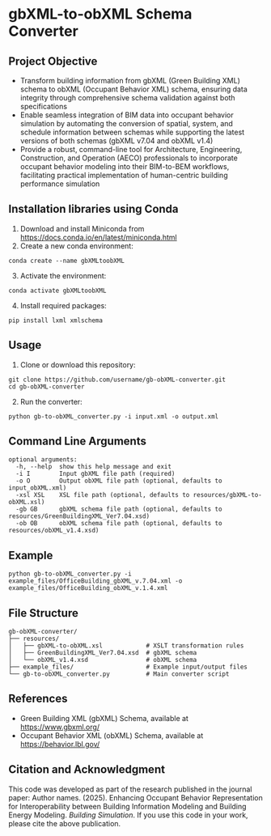 # gbXML-to-obXML Schema Converter

## Project Objective
- Transform building information from gbXML (Green Building XML) schema to obXML (Occupant Behavior XML) schema, ensuring data integrity through comprehensive schema validation against both specifications
- Enable seamless integration of BIM data into occupant behavior simulation by automating the conversion of spatial, system, and schedule information between schemas while supporting the latest versions of both schemas (gbXML v7.04 and obXML v1.4)
- Provide a robust, command-line tool for Architecture, Engineering, Construction, and Operation (AECO) professionals to incorporate occupant behavior modeling into their BIM-to-BEM workflows, facilitating practical implementation of human-centric building performance simulation

## Installation libraries using Conda
1. Download and install Miniconda from https://docs.conda.io/en/latest/miniconda.html
2. Create a new conda environment:
```
conda create --name gbXMLtoobXML
```
3. Activate the environment:
```
conda activate gbXMLtoobXML
```
4. Install required packages:
```
pip install lxml xmlschema
```

## Usage
1. Clone or download this repository:
```
git clone https://github.com/username/gb-obXML-converter.git
cd gb-obXML-converter
```
2. Run the converter:
```
python gb-to-obXML_converter.py -i input.xml -o output.xml
```

## Command Line Arguments
```
optional arguments:
  -h, --help  show this help message and exit
  -i I        Input gbXML file path (required)
  -o O        Output obXML file path (optional, defaults to input_obXML.xml)
  -xsl XSL    XSL file path (optional, defaults to resources/gbXML-to-obXML.xsl)
  -gb GB      gbXML schema file path (optional, defaults to resources/GreenBuildingXML_Ver7.04.xsd)
  -ob OB      obXML schema file path (optional, defaults to resources/obXML_v1.4.xsd)
```

## Example
```
python gb-to-obXML_converter.py -i example_files/OfficeBuilding_gbXML_v.7.04.xml -o example_files/OfficeBuilding_obXML_v.1.4.xml
```

## File Structure
```
gb-obXML-converter/
├── resources/
│   ├── gbXML-to-obXML.xsl            # XSLT transformation rules
│   ├── GreenBuildingXML_Ver7.04.xsd  # gbXML schema
│   └── obXML_v1.4.xsd                # obXML schema
├── example_files/                    # Example input/output files
└── gb-to-obXML_converter.py          # Main converter script
```

## References
- Green Building XML (gbXML) Schema, available at https://www.gbxml.org/
- Occupant Behavior XML (obXML) Schema, available at https://behavior.lbl.gov/

## Citation and Acknowledgment
This code was developed as part of the research published in the journal paper:
Author names. (2025). Enhancing Occupant Behavior Representation for Interoperability between Building Information Modeling and Building Energy Modeling. *Building Simulation*.
If you use this code in your work, please cite the above publication.
